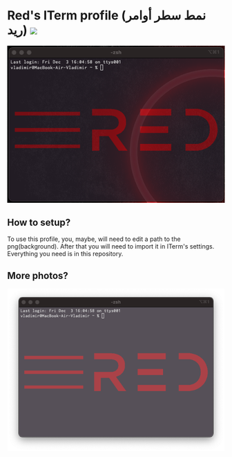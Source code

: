 # Red's ITerm profile (نمط سطر أوامر ريد) ![](https://img.shields.io/apm/l/vim-mode)

![plot](./Screenshots/1.png)

## How to setup?

To use this profile, you, maybe, will need to edit a path to the png(background). After that you will need to import it in ITerm's settings. Everything you need is in this repository.

## More photos?

![plot](./Screenshots/2.png)
